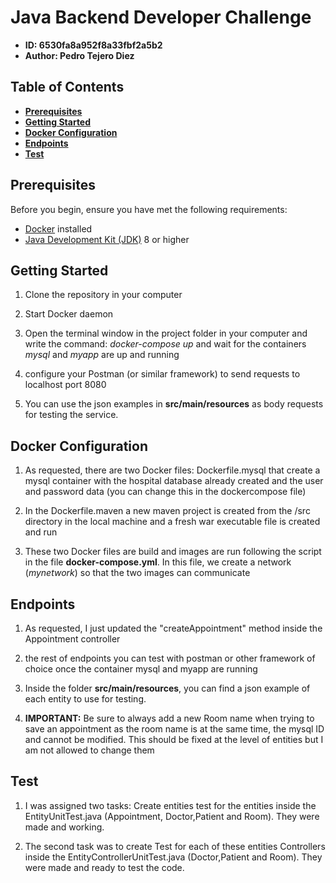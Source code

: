 # Java Backend Developer Challenge

- **ID: 6530fa8a952f8a33fbf2a5b2**
- **Author: Pedro Tejero Diez**

## Table of Contents

- [**Prerequisites**](#prerequisites)
- [**Getting Started**](#getting-started)
- [**Docker Configuration**](#docker-configuration)
- [**Endpoints**](#endpoints)
- [**Test**](#Testing)


## Prerequisites

Before you begin, ensure you have met the following requirements:

- [Docker](https://www.docker.com/) installed
- [Java Development Kit (JDK)](https://www.oracle.com/java/technologies/javase-downloads.html) 8 or higher


## Getting Started

1. Clone the repository in your computer

2. Start Docker daemon

3. Open the terminal window in the  project folder in your computer and write the command: *docker-compose up* and wait for the containers *mysql* and *myapp* are up and running

4. configure your Postman (or similar framework) to send requests to localhost port 8080

5. You can use the json examples in **src/main/resources** as body requests for testing the service.

##  Docker Configuration

1. As requested, there are two Docker files: Dockerfile.mysql that create a mysql container with the hospital database already created and the user and password data (you can change this in the dockercompose file)

2. In the Dockerfile.maven a new maven project is created from the /src directory in the local machine and a fresh war executable file is created and run

3. These two Docker files are build and images are run following the script in the file **docker-compose.yml**. In this file, we create a network (*mynetwork*) so that the two images can communicate

## Endpoints

1. As requested, I just updated the "createAppointment" method inside the Appointment controller

2. the rest of endpoints you can test with postman or other framework of choice once the container mysql and myapp are running

3. Inside the folder **src/main/resources**, you can find a json example of each entity to use for testing. 

4. **IMPORTANT:** Be sure to always add a new Room name when trying to save an appointment as the room name is at the same time, the mysql ID and cannot be modified. This should be fixed at the level of entities but I am not allowed to change them

## Test

1. I was assigned two tasks: Create entities test for the entities inside the EntityUnitTest.java (Appointment, Doctor,Patient and Room). They were made and working.

2. The second task was to create Test for each of these entities Controllers inside the EntityControllerUnitTest.java (Doctor,Patient and Room). They were made and ready to test the code.
